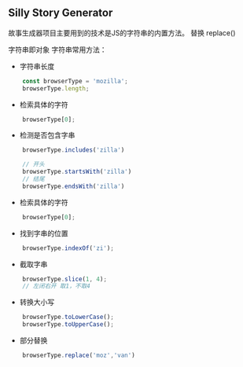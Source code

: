 ## Silly Story Generator
故事生成器项目主要用到的技术是JS的字符串的内置方法。
替换 replace()

字符串即对象
字符串常用方法：

* 字符串长度
``` javascript
    const browserType = 'mozilla';
    browserType.length;
```

* 检索具体的字符
``` javascript
    browserType[0];
```

* 检测是否包含字串
``` javascript
    browserType.includes('zilla')

    // 开头
    browserType.startsWith('zilla')
    // 结尾
    browserType.endsWith('zilla')
```

* 检索具体的字符
``` javascript
    browserType[0];
```

* 找到字串的位置
``` javascript
    browserType.indexOf('zi');
```

* 截取字串
``` javascript
    browserType.slice(1, 4);
    // 左闭右开 取1，不取4
```

* 转换大小写
``` javascript
    browserType.toLowerCase();
    browserType.toUpperCase();
```

* 部分替换
``` javascript
    browserType.replace('moz','van')
```
